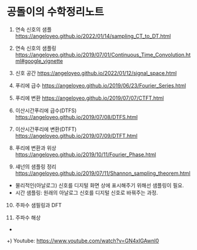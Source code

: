 # 공돌이의 수학정리노트
1) 연속 신호의 샘플
https://angeloyeo.github.io/2022/01/14/sampling_CT_to_DT.html

2) 연속 신호의 샘플링
https://angeloyeo.github.io/2019/07/01/Continuous_Time_Convolution.html#google_vignette

3) 신호 공간
https://angeloyeo.github.io/2022/01/12/signal_space.html
  
4) 푸리에 급수
https://angeloyeo.github.io/2019/06/23/Fourier_Series.html

5) 푸리에 변환
https://angeloyeo.github.io/2019/07/07/CTFT.html

6) 이산시간푸리에 급수(DTFS)
https://angeloyeo.github.io/2019/07/08/DTFS.html

7) 이산시간푸리에 변환(DTFT)
https://angeloyeo.github.io/2019/07/09/DTFT.html

8) 푸리에 변환과 위상
https://angeloyeo.github.io/2019/10/11/Fourier_Phase.html

9) 섀넌의 샘플링 정리
https://angeloyeo.github.io/2019/07/11/Shannon_sampling_theorem.html
- 물리적인(아날로그) 신호를 디지털 화면 상에 표시해주기 위해선 샘플링이 필요.
- 시간 샘플링: 원래의 아날로그 신호를 디지털 신호로 바꿔주는 과정.

10) 주파수 샘필링과 DFT

11) 주파수 해상
- 

+) Youtube: https://www.youtube.com/watch?v=GN4xIGAwnI0
